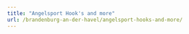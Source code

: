 ```yaml
---
title: "Angelsport Hook's and more"
url: /brandenburg-an-der-havel/angelsport-hooks-and-more/
---
```

